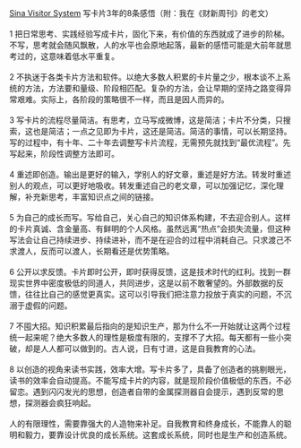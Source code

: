 
[Sina Visitor System](https://weibo.com/1656667652/KvdESpS7p?from=page_1005051656667652_profile&wvr=6&mod=weibotime&type=comment#_rnd1630046541357)
写卡片3年的8条感悟（附：我在《财新周刊》的老文）  
   
1 把日常思考、实践经验写成卡片，固化下来，有价值的东西就成了进步的阶梯。不写，思考就会随风飘散，人的水平也会原地起落，最新的感悟可能是大前年就思考过的，这意味着低水平重复。  
   
2 不执迷于各类卡片方法和软件。以绝大多数人积累的卡片量之少，根本谈不上系统的方法，方法要和量级、阶段相匹配。复杂的方法，会让早期的坚持之路变得异常艰难。实际上，各阶段的策略很不一样，而且是因人而异的。  
   
3 写卡片的流程尽量简洁。有思考，立马写成微博，这是简洁；卡片不分类，只搜索，这也是简洁；一点之见即为卡片，这还是简洁。简洁的事情，可以长期坚持。写的过程中，有十年、二十年去调整写卡片流程，无需预先就找到“最优流程”。先写起来，阶段性调整方法即可。  
   
4 重述即创造。输出是更好的输入，学别人的好文章，重述是好方法。转发时重述别人的观点，可以更好地吸收。转发重述自己的老文章，可以加强记忆，深化理解，补充新思考，丰富知识点之间的链接。  
   
5 为自己的成长而写。写给自己，关心自己的知识体系构建，不去迎合别人。这样的卡片真诚、含金量高、有鲜明的个人风格。虽然远离“热点”会损失流量，但这种写法会让自己持续进步、持续进补，而不是在迎合的过程中消耗自己。只求渡己不求渡人，反而可以渡人，长期看还是优势策略。  
   
6 公开以求反馈。卡片即时公开，即时获得反馈，这是技术时代的红利。找到一群现实世界中密度极低的同道人，共同进步，这是以前不敢奢望的。外部数据的反馈，往往比自己的感觉更真实。这可以引导我们把注意力投放于真实的问题，不沉溺于虚假的问题。  
   
7 不囤大招。知识积累最后指向的是知识生产，那为什么不一开始就让这两个过程统一起来呢？绝大多数人的理性是极度有限的，支撑不了大招。每天都有一些小突破，却是人人都可以做到的。古人说，日有寸进，这是自我教育的心法。  
   
8 以创造的视角来读书实践，效率大增。写卡片多了，具备了创造者的挑剔眼光，读书的效率会自动提高。不能写成卡片的内容，就是现阶段价值极低的东西，不必留恋。遇到闪闪发光的思想，创造者自带的金属探测器自会提示，遇到反常的思想，探测器会疯狂响起。  
   
人的有限理性，需要靠强大的人造物来补足。自我教育和终身成长，不能靠人的聪明和毅力，要靠设计优良的成长系统。这套成长系统，同时也是生产和创造系统。